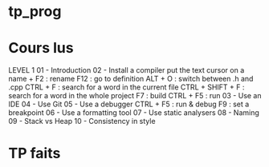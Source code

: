 # tp_prog

# Cours lus

LEVEL 1
01 - Introduction
02 - Install a compiler
    put the text cursor on a name + F2 : rename
    F12 : go to definition
    ALT + O : switch between .h and .cpp
    CTRL + F : search for a word in the current file
    CTRL + SHIFT + F : search for a word in the whole project
    F7 : build
    CTRL + F5 : run
03 - Use an IDE
04 - Use Git
05 - Use a debugger
    CTRL + F5 : run & debug
    F9 : set a breakpoint
06 - Use a formatting tool
07 - Use static analysers
08 - Naming
09 - Stack vs Heap
10 - Consistency in style

# TP faits
